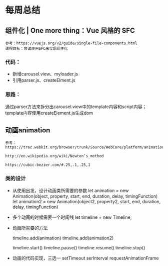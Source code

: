 # 每周总结
## 组件化 | One more thing：Vue 风格的 SFC
    参考：https://vuejs.org/v2/guide/single-file-components.html
    课程目标：尝试使用SFC来实现组件化

### 代码：
- 新增carousel.view、myloader.js
- 引用parser.js、createElment.js

### 思路：
 通过parser方法来拆分出carousel.view中的template内容和script内容；
 template内容使用createElement.js生成dom

## 动画animation
    参考：
    https://trac.webkit.org/browser/trunk/Source/WebCore/platform/animation

    http://en.wikipedia.org/wiki/Newton’s_method

    https://cubic-bezier.com/#.25,.1,.25,1
### 类的设计
- 从使用出发，设计动画类所需要的参数
    let animation = new Animation(object, property, start, end, duration, delay, timingFunction)
    let animation2 = new Animation(object2, property2, start, end, duration, delay, timingFunction)

- 多个动画的时候需要一个时间线
    let timeline = new Timeline;

- 动画所需要的方法

    timeline.add(animation)
    timeline.add(animation2)

    timeline.start()
    timeline.pause()
    timeline.resume()
    timeline.stop()

- 动画的代码实现，三选一
    setTimeout
    serInterval
    requestAnimationFrame